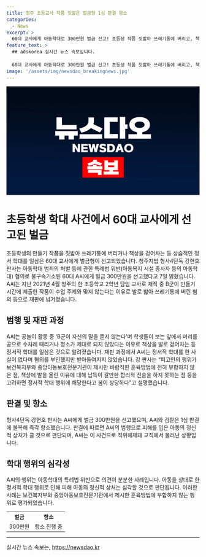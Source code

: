 ```yaml
---
title: 청주 초등교사 작품 짓밟은 벌금형 1심 판결 항소
categories:
  - News
excerpt: >
  60대 교사에게 아동학대로 300만원 벌금 선고! 초등생 작품 짓밟아 쓰레기통에 버리고, 책상 걷어차며 정서적 학대. 판사는 피고인의 진술 부족과 바람직하지 않은 행위로 학대 인정. 종합해 벌금형 선고. A씨와 검찰, 판결에 항소. (150자)
feature_text: >
  ## adskorea 실시간 뉴스 속보입니다.

  60대 교사에게 아동학대로 300만원 벌금 선고! 초등생 작품 짓밟아 쓰레기통에 버리고, 책상 걷어차며 정서적 학대. 판사는 피고인의 진술 부족과 바람직하지 않은 행위로 학대 인정. 종합해 벌금형 선고. A씨와 검찰, 판결에 항소. (150자)
image: '/assets/img/newsdao_breakingnews.jpg'
---
```


<p><img src="/assets/img/newsdao_breakingnews.jpg" alt="adskorea 속보" /></p>

<h1>초등학생 학대 사건에서 60대 교사에게 선고된 벌금</h1>

<p data-ke-size="size16">초등학생의 만들기 작품을 짓밟아 쓰레기통에 버리거나 책상을 걷어차는 등 상습적인 정서 학대를 일삼은 60대 교사에게 벌금형이 선고되었습니다. 청주지법 형사4단독 강현호 판사는 아동학대 범죄의 처벌 등에 관한 특례법 위반(아동복지 시설 종사자 등의 아동학대) 혐의로 불구속기소된 60대 A씨에게 벌금 300만원을 선고했다고 7일 밝혔습니다. A씨는 지난 2021년 4월 청주의 한 초등학교 2학년 담임 교사로 재직 중 B군이 만들기 시간에 제출한 작품이 수업 주제와 맞지 않는다는 이유로 발로 밟아 쓰레기통에 버린 혐의 등으로 재판에 넘겨졌습니다.</p>

<h2 data-ke-size="size26">범행 및 재판 과정</h2>

<p data-ke-size="size16">A씨는 공놀이 활동 중 ‘B군이 자신의 말을 듣지 않는다’며 학생들이 보는 앞에서 머리를 공으로 수차례 때리거나 청소가 제대로 되지 않았다는 이유로 책상을 발로 걷어차는 등 정서적 학대를 일삼은 것으로 알려졌습니다. 재판 과정에서 A씨는 정서적 학대를 한 사실이 없다며 혐의를 부인했지만 받아들여지지 않았습니다. 강 판사는 “피고인의 행위가 보건복지부와 중앙아동보호전문기관이 제시한 바람직한 훈육방법에 전혀 부합하지 않은 점, 책상에 발을 올린 이유에 대해 납득이 갈만한 합리적 진술을 하지 못하는 점 등을 고려하면 정서적 학대 행위에 해당한다고 봄이 상당하다”고 설명했습니다.</p>

<h2 data-ke-size="size26">판결 및 항소</h2>

<p data-ke-size="size16">형사4단독 강현호 판사는 A씨에게 벌금 300만원을 선고했으며, A씨와 검찰은 1심 판결에 불복해 즉각 항소했습니다. 판결에 따르면 A씨의 범행으로 피해를 입은 아동의 정신적 상처가 클 것으로 판단되며, A씨는 이 사건으로 직위해제돼 교직에서 물러난 상황입니다.</p>

<h2 data-ke-size="size26">학대 행위의 심각성</h2>

<p data-ke-size="size16">A씨의 행위는 아동학대의 특례법 위반으로 의견이 분분한 사례입니다. 아동을 상대로 한 정서적 학대 행위로 인해 피해 아동의 정신적 상처는 심각할 것으로 판단됩니다. 이러한 사례는 보건복지부와 중앙아동보호전문기관에서 제시한 훈육방법에 부합하지 않는 행위로 평가되었습니다.</p>

<table>
    <tr>
        <td style="text-align: center; height: 17px;"><b>벌금</b></td>
        <td style="text-align: center; height: 17px;"><b>항소</b></td>
    </tr>
    <tr>
        <td style="text-align: center; height: 17px;">300만원</td>
        <td style="text-align: center; height: 17px;">항소 진행 중</td>
    </tr>
</table>

<p><hr></p>
실시간 뉴스 속보는, <a href="https://newsdao.kr" rel="dofollow">https://newsdao.kr</a>


